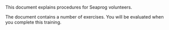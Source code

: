 This document explains procedures for Seaprog volunteers.

The document contains a number of exercises. You will be evaluated when you complete this training.
